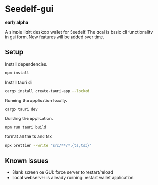 # Seedelf-gui

**early alpha**

A simple light desktop wallet for Seedelf. The goal is basic cli functionality in gui form. New features will be added over time.

## Setup 

Install dependencies.
```bash
npm install
```

Install tauri cli
```bash
cargo install create-tauri-app --locked
```

Running the application locally.

```bash
cargo tauri dev
```

Building the application.
```bash
npm run tauri build
```

format all the ts and tsx
```bash
npx prettier --write "src/**/*.{ts,tsx}"
```

## Known Issues

- Blank screen on GUI: force server to restart/reload
- Local webserver is already running: restart wallet application